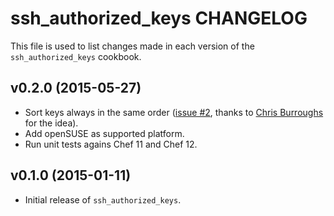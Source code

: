 ssh_authorized_keys CHANGELOG
=============================

This file is used to list changes made in each version of the `ssh_authorized_keys` cookbook.

## v0.2.0 (2015-05-27)

* Sort keys always in the same order ([issue #2](https://github.com/onddo/ssh_authorized_keys-cookbook/issues/2), thanks to [Chris Burroughs](https://github.com/cburroughs) for the idea).
* Add openSUSE as supported platform.
* Run unit tests agains Chef 11 and Chef 12.

## v0.1.0 (2015-01-11)

* Initial release of `ssh_authorized_keys`.
